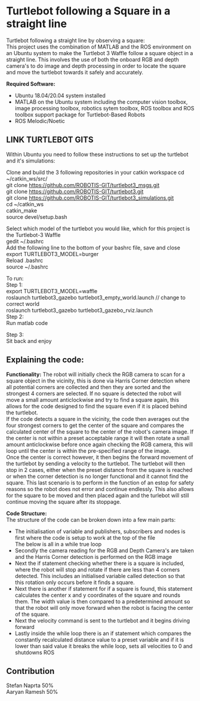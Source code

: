 # Turtlebot following a Square in a straight line
Turtlebot following a straight line by observing a square:    
This project uses the combination of MATLAB and the ROS environment on an Ubuntu system to make the Turtlebot 3 Waffle follow a square object in a straight line. This involves the use of both the onboard RGB and depth camera's to do image and depth processing in order to locate the square and move the turtlebot towards it safely and accurately.

**Required Software:**
- Ubuntu 18.04/20.04 system installed
- MATLAB on the Ubuntu system including the computer vision toolbox, image processing toolbox, robotics sytem toolbox, ROS toolbox and ROS toolbox support package for Turtlebot-Based Robots
- ROS Melodic/Noetic

## LINK TURTLEBOT GITS
Within Ubuntu you need to follow these instructions to set up the turtlebot and it's simulations:

Clone and build the 3 following repositories in your catkin workspace
cd ~/catkin_ws/src/  
git clone https://github.com/ROBOTIS-GIT/turtlebot3_msgs.git  
git clone https://github.com/ROBOTIS-GIT/turtlebot3.git  
git clone https://github.com/ROBOTIS-GIT/turtlebot3_simulations.git  
cd ~/catkin_ws  
catkin_make  
source devel/setup.bash  

Select which model of the turtlebot you would like, which for this project is the Turtlebot-3 Waffle  
gedit ~/.bashrc  
Add the following line to the bottom of your bashrc file, save and close  
export TURTLEBOT3_MODEL=burger  
Reload .bashrc  
source ~/.bashrc  

To run:   
Step 1:  
export TURTLEBOT3_MODEL=waffle  
roslaunch turtlebot3_gazebo turtlebot3_empty_world.launch // change to correct world  
roslaunch turtlebot3_gazebo turtlebot3_gazebo_rviz.launch  
Step 2:   
Run matlab code  

Step 3:  
Sit back and enjoy  


## **Explaining the code:**
**Functionality:**
The robot will initially check the RGB camera to scan for a square object in the vicinity, this is done via Harris Corner detection where all potential corners are collected and then they are sorted and the strongest 4 corners are selected. If no square is detected the robot will move a small amount anticlockwise and try to find a square again, this allows for the code designed to find the square even if it is placed behind the turtlebot.  
If the code detects a square in the vicinity, the code then averages out the four strongest corners to get the center of the square and compares the calculated center of the square to the center of the robot's camera image. If the center is not within a preset acceptable range it will then rotate a small amount anticlockwise before once again checking the RGB camera, this will loop until the center is within the pre-specified range of the image.  
Once the center is correct however, it then begins the forward movement of the turtlebot by sending a velocity to the turtlebot. The turtlebot will then stop in 2 cases, either when the preset distance from the square is reached or when the corner detection is no longer functional and it cannot find the square. This last scenario is to perform in the function of an estop for safety reasons so the robot does not error and continue endlessly. This also allows for the square to be moved and then placed again and the turlebot will still continue moving the square after its stoppage.  

**Code Structure:**  
The structure of the code can be broken down into a few main parts:  
- The initialisation of variable and publishers, subscribers and nodes is first where the code is setup to work at the top of the file  
The below is all in a while true loop  
- Secondly the camera reading for the RGB and Depth Camera's are taken and the Harris Corner detection is performed on the RGB image  
- Next the if statement checking whether there is a square is included, where the robot will stop and rotate if there are less than 4 corners detected. This includes an initialised variable called detection so that this rotation only occurs before it finds a square.  
- Next there is another if statement for if a square is found, this statement calculates the center x and y coordinates of the square and rounds them. The width value is then compared to a predetermined amount so that the robot will only move forward when the robot is facing the center of the square.  
- Next the velocity command is sent to the turtlebot and it begins driving forward  
- Lastly inside the while loop there is an if statement which compares the constantly recalculated distance value to a preset variable and if it is lower than said value it breaks the while loop, sets all velocities to 0 and shutdowns ROS  


## Contribution  
Stefan Naprta 50%  
Aaryan Ramesh 50%  

